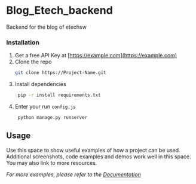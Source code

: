# Blog_Etech_backend
Backend for the blog of etechsw
### Installation

1. Get a free API Key at [https://example.com](https://example.com)
2. Clone the repo
   ```sh
   git clone https://Project-Name.git
   ```
3. Install  dependencies
   ```sh
    pip -r install requirements.txt
   ```
4. Enter your run `config.js`
   ```JS
    python manage.py runserver
   ```



<!-- USAGE EXAMPLES -->
## Usage

Use this space to show useful examples of how a project can be used. Additional screenshots, code examples and demos work well in this space. You may also link to more resources.

_For more examples, please refer to the [Documentation](https://example.com)_


